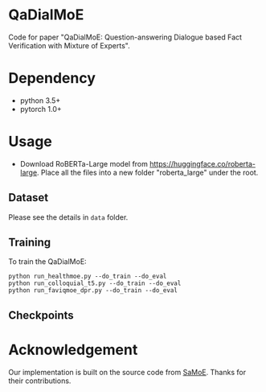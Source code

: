 # QaDialMoE
Code for paper "QaDialMoE: Question-answering Dialogue based Fact Verification with Mixture of Experts".

# Dependency
+ python 3.5+
+ pytorch 1.0+

# Usage
+ Download RoBERTa-Large model from https://huggingface.co/roberta-large. Place all the files into a new folder "roberta_large" under the root.
## Dataset
Please see the details in `data` folder.
## Training
To train the QaDialMoE:
```shell script
python run_healthmoe.py --do_train --do_eval
python run_colloquial_t5.py --do_train --do_eval
python run_faviqmoe_dpr.py --do_train --do_eval
```
## Checkpoints

# Acknowledgement
Our implementation is built on the source code from [SaMoE](https://github.com/THUMLP/SaMoE). Thanks for their contributions.
